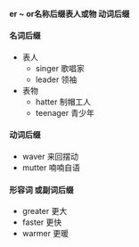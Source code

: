 #### er ~ or名称后缀表人或物 动词后缀

#### 名词后缀 
- 表人
	- singer  歌唱家
	- leader 领袖
- 表物
	- hatter 制帽工人
	- teenager 青少年

#### 动词后缀
- waver  来回摆动
- mutter 喃喃自语

#### 形容词 或副词后缀
- greater 更大
- faster 更快
- warmer 更暖